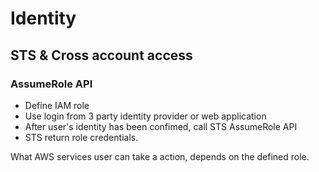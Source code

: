 # Identity

## STS & Cross account access

### AssumeRole API

* Define IAM role
* Use login from 3 party identity provider or web application
* After user's identity has been confimed, call STS AssumeRole API
* STS return role credentials. 

What AWS services user can take a action, depends on the defined role.






